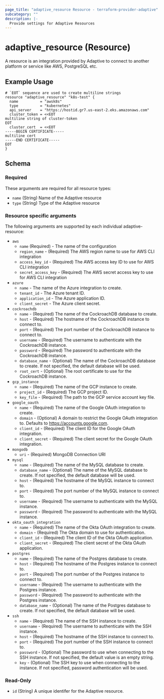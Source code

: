 ```yaml
---
page_title: "adaptive_resource Resource - terraform-provider-adaptive"
subcategory: ""
description: |-
  Provide settings for Adaptive Resources
---
```


# adaptive_resource (Resource)

A resource is an integration provided by Adaptive to connect to another platform or service like AWS, PostgreSQL etc.

## Example Usage

```hcl
# `EOT` sequence are used to create multiline strings
resource "adaptive_resource" "k8s-test" {
  name          = "awsk8s"
  type          = "kubernetes"
  api_server    = "https://hostid.gr7.us-east-2.eks.amazonaws.com"
  cluster_token = <<EOT
multiline string of cluster-token
EOT
  cluster_cert  = <<EOT
-----BEGIN CERTIFICATE-----
multiline cert
-----END CERTIFICATE-----
EOT
}

```

<!-- schema generated by tfplugindocs -->

## Schema

### Required

These arguments are required for all resource types:

- `name` (String) Name of the Adaptive resource
- `type` (String) Type of the Adaptive resource

### Resource specific arguments

The following arguments are supported by each individual adaptive-resource:

- `aws`
  - `name` (Required) - The name of the configuration
  - `region_name` - (Required) The AWS region name to use for AWS CLI integration
  - `access_key_id` - (Required) The AWS access key ID to use for AWS CLI integration
  - `secret_access_key` - (Required) The AWS secret access key to use for AWS CLI integration
- `azure`
  - `name` - The name of the Azure integration to create.
  - `tenant_id` - The Azure tenant ID.
  - `application_id` - The Azure application ID.
  - `client_secret` - The Azure client secret.
- `cockroachdb`
  - `name` - (Required) The name of the CockroachDB database to create.
  - `host` - (Required) The hostname of the CockroachDB instance to connect to.
  - `port` - (Required) The port number of the CockroachDB instance to connect to.
  - `username` - (Required) The username to authenticate with the CockroachDB instance.
  - `password` - (Required) The password to authenticate with the CockroachDB instance.
  <!-- - `ssl_mode` - (Optional) The SSL mode to use when connecting to the CockroachDB instance. Defaults to "verify-full". -->
  - `database_name` - (Optional) The name of the CockroachDB database to create. If not specified, the default database will be used.
  - `root_cert` - (Optional) The root certificate to use for the CockroachDB instance.
- `gcp_instance`
  - `name` - (Required) The name of the GCP instance to create.
  - `project_id` - (Required) The GCP project ID.
  - `key_file` - (Required) The path to the GCP service account key file.
- `google_oauth`
  - `name` - (Required) The name of the Google OAuth integration to create.
  - `domain` - (Optional) A domain to restrict the Google OAuth integration to. Defaults to https://accounts.google.com.
  - `client_id` - (Required) The client ID for the Google OAuth integration.
  - `client_secret` - (Required) The client secret for the Google OAuth integration.
- `mongodb`
  - `uri` - (Required) MongoDB Connection URI
- `mysql`
  - `name` - (Required) The name of the MySQL database to create.
  - `database_name` - (Optional) The name of the MySQL database to create. If not specified, the default database will be used.
  - `host` - (Required) The hostname of the MySQL instance to connect to.
  - `port` - (Required) The port number of the MySQL instance to connect to.
  - `username` - (Required) The username to authenticate with the MySQL instance.
  - `password` - (Required) The password to authenticate with the MySQL instance.
- `okta_oauth_integration`
  - `name` - (Required) The name of the Okta OAuth integration to create.
  - `domain` - (Required) The Okta domain to use for authentication.
  - `client_id` - (Required) The client ID of the Okta OAuth application.
  - `client_secret` - (Required) The client secret of the Okta OAuth application.
- `postgres`
  - `name` - (Required) The name of the Postgres database to create.
  - `host` - (Required) The hostname of the Postgres instance to connect to.
  - `port` - (Required) The port number of the Postgres instance to connect to.
  - `username` - (Required) The username to authenticate with the Postgres instance.
  - `password` - (Required) The password to authenticate with the Postgres instance.
  <!-- - `ssl_mode` - (Required) The SSL mode to use when connecting to the Postgres instance. -->
  - `database_name` - (Optional) The name of the Postgres database to create. If not specified, the default database will be used.
- `ssh`
  - `name` - (Required) The name of the SSH instance to create.
  - `username` - (Required) The username to authenticate with the SSH instance.
  - `host` - (Required) The hostname of the SSH instance to connect to.
  - `port` - (Required) The port number of the SSH instance to connect to.
  - `password` - (Optional) The password to use when connecting to the SSH instance. If not specified, the default value is an empty string.
  - `key` - (Optional) The SSH key to use when connecting to the instance. If not specified, password authentication will be used.

### Read-Only

- `id` (String) A unique identifer for the Adaptive resource.
